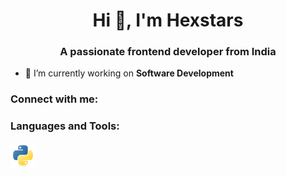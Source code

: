 <h1 align="center">Hi 👋, I'm Hexstars</h1>
<h3 align="center">A passionate frontend developer from India</h3>

- 🔭 I’m currently working on **Software Development**

<h3 align="left">Connect with me:</h3>
<p align="left">
</p>

<h3 align="left">Languages and Tools:</h3>
<p align="left"> <a href="https://www.python.org" target="_blank" rel="noreferrer"> <img src="https://raw.githubusercontent.com/devicons/devicon/master/icons/python/python-original.svg" alt="python" width="40" height="40"/> </a> </p>

